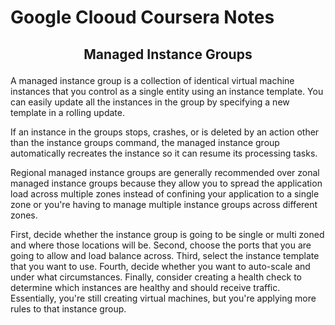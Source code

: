 # Google Clooud Coursera Notes



## <p align="center">  Managed Instance Groups</p>

A managed instance group is a collection of identical virtual machine instances that you control as a single entity using an instance template. You can easily update all the instances in the group by specifying a new template in a rolling update.

If an instance in the groups stops, crashes, or is deleted by an action other than the instance groups command, the managed instance group automatically recreates the instance so it can resume its processing tasks.

Regional managed instance groups are generally recommended over zonal managed instance groups because they allow you to spread the application load across multiple zones instead of confining your application to a single zone or you're having to manage multiple instance groups across different zones.

First, decide whether the instance group is going to be single or multi zoned and where those locations will be. Second, choose the ports that you are going to allow and load balance across. Third, select the instance template that you want to use. Fourth, decide whether you want to auto-scale and under what circumstances. Finally, consider creating a health check to determine which instances are healthy and should receive traffic. Essentially, you're still creating virtual machines, but you're applying more rules to that instance group.
